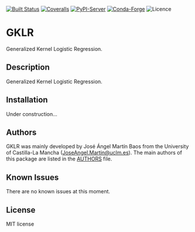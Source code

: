 [](https://img.shields.io/pypi/pyversions/gklr.svg)
[![Built Status](https://api.cirrus-ci.com/github/JoseAngelMartinB/gklr.svg?branch=main)](https://cirrus-ci.com/github/JoseAngelMartinB/gklr)
[![Coveralls](https://img.shields.io/coveralls/github/JoseAngelMartinB/gklr/main.svg)](https://coveralls.io/r/JoseAngelMartinB/gklr)
[![PyPI-Server](https://img.shields.io/pypi/v/gklr.svg)](https://pypi.org/project/gklr/)
[![Conda-Forge](https://img.shields.io/conda/vn/conda-forge/gklr.svg)](https://anaconda.org/conda-forge/gklr)
![Licence](https://img.shields.io/badge/Licence-MIT-blue)


# GKLR

Generalized Kernel Logistic Regression.


## Description

Generalized Kernel Logistic Regression.


## Installation

Under construction...


## Authors

GKLR was mainly developed by José Ángel Martín Baos from the University of
Castilla-La Mancha (JoseAngel.Martin@uclm.es). The main authors of this
package are listed in the [AUTHORS](AUTHORS.md) file.


## Known Issues
There are no known issues at this moment.


## License
MIT license
